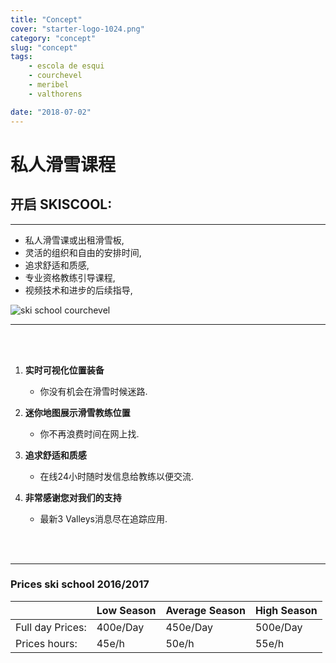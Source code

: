 ```yaml
---
title: "Concept"
cover: "starter-logo-1024.png"
category: "concept"
slug: "concept"
tags:
    - escola de esqui
    - courchevel
    - meribel
    - valthorens

date: "2018-07-02"
---
```



# 私人滑雪课程

## 开启 SKISCOOL:

---

* 私人滑雪课或出租滑雪板,
* 灵活的组织和自由的安排时间,
* 追求舒适和质感,
* 专业资格教练引导课程,
* 视频技术和进步的后续指导,

![ski school courchevel](https://skiscool.com/dist/offpiste.jpg)

---
<br/>
<br/>

1. **实时可视化位置装备**
    * 你没有机会在滑雪时候迷路.
    
2. **迷你地图展示滑雪教练位置**
    * 你不再浪费时间在网上找.
    
3. **追求舒适和质感**
    * 在线24小时随时发信息给教练以便交流.
    
4. **非常感谢您对我们的支持**
    * 最新3 Valleys消息尽在追踪应用.

<br/>
<br/>

---

### Prices ski school 2016/2017

|                       	| Low Season 	| Average Season 	| High Season 	|
|-----------------------	|--------------	|----------------	|--------------	|
| Full day Prices:         	|   400e/Day  	|    450e/Day   	|   500e/Day  	|
| Prices hours:         	|     45e/h    	|      50e/h     	|     55e/h    	|
